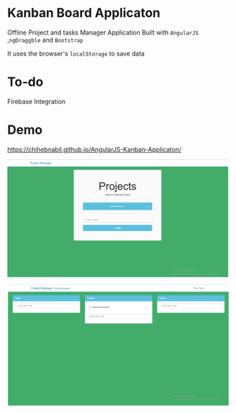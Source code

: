Kanban Board Applicaton
==
Offline Project and tasks Manager Application Built with `AngularJS` ,`ngDraggble` and `Bootstrap`

It uses the browser's `localStorage` to save data

To-do
=======
Firebase Integration

Demo
====
https://chihebnabil.github.io/AngularJS-Kanban-Applicaton/



![project_manager](/project_manager.png)

![task_manager](/task_manager.png)
